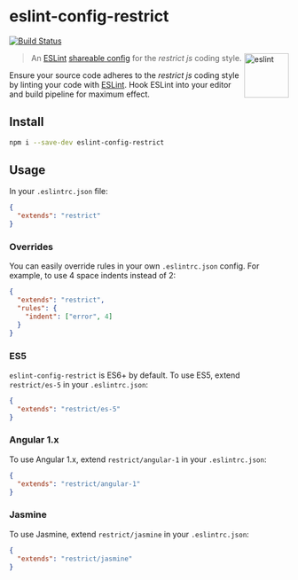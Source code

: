 # eslint-config-restrict

[![Build Status](https://travis-ci.org/thiagogarbazza/eslint-config-restrict.svg?branch=0.0.5)](https://travis-ci.org/thiagogarbazza/eslint-config-restrict)


[<img src="http://eslint.org/img/logo.svg" width="80" align="right" alt="eslint">](http://eslint.org)

> An [ESLint] [shareable config] for the _restrict js_ coding style.

Ensure your source code adheres to the _restrict js_ coding style by linting
your code with [ESLint]. Hook ESLint into your editor and build pipeline for
maximum effect.

## Install
```sh
npm i --save-dev eslint-config-restrict
```

## Usage
In your `.eslintrc.json` file:
```json
{
  "extends": "restrict"
}
```

### Overrides
You can easily override rules in your own `.eslintrc.json` config. For example,
to use 4 space indents instead of 2:
```json
{
  "extends": "restrict",
  "rules": {
    "indent": ["error", 4]
  }
}
```

### ES5
`eslint-config-restrict` is ES6+ by default. To use ES5, extend `restrict/es-5`
in your `.eslintrc.json`:
```json
{
  "extends": "restrict/es-5"
}
```

### Angular 1.x
To use Angular 1.x, extend `restrict/angular-1` in your `.eslintrc.json`:

```json
{
  "extends": "restrict/angular-1"
}
```

### Jasmine
To use Jasmine, extend `restrict/jasmine` in your `.eslintrc.json`:
```json
{
  "extends": "restrict/jasmine"
}
```

[ESLint]: http://eslint.org/
[ESLint rules]: http://eslint.org/docs/rules/
[shareable config]: http://eslint.org/docs/developer-guide/shareable-configs.html
[awesome-eslint]: https://github.com/dustinspecker/awesome-eslint
